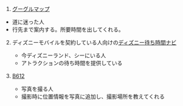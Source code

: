 1. [グーグルマップ](https://www.google.co.jp/maps)
  * 道に迷った人
  * 行先まで案内する。所要時間を出してくれる。

2. ディズニーモバイルを契約している人向けの[ディズニー待ち時間ナビ](http://www.disney.co.jp/mobile/d/contents/limited.html)
   * 今ディズニーランド、シーにいる人
   * アトラクションの待ち時間を提供している
   
3. [B612](https://play.google.com/store/apps/details?id=com.linecorp.b612.android&hl=ja)　
   * 写真を撮る人
   * 撮影時に位置情報を写真に追加し、撮影場所を教えてくれる

